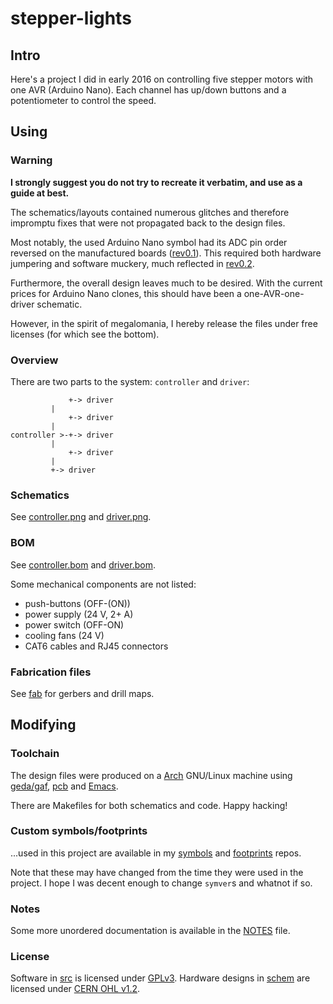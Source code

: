 # stepper-lights

## Intro

Here's a project I did in early 2016 on controlling five stepper
motors with one AVR (Arduino Nano). Each channel has up/down
buttons and a potentiometer to control the speed.


## Using

### Warning

**I strongly suggest you do not try to recreate it verbatim, and use
as a guide at best.**

The schematics/layouts contained numerous glitches and therefore
impromptu fixes that were not propagated back to the design files.

Most notably, the used Arduino Nano symbol had its ADC pin order
reversed on the manufactured boards ([rev0.1](releases/tag/rev0.1)).
This required both hardware jumpering and software muckery, much
reflected in [rev0.2](releases/tag/rev0.2).

Furthermore, the overall design leaves much to be desired. With
the current prices for Arduino Nano clones, this should have been
a one-AVR-one-driver schematic.

However, in the spirit of megalomania, I hereby release the files
under free licenses (for which see the bottom).


### Overview

There are two parts to the system: `controller` and `driver`:

```
             +-> driver
	     |
             +-> driver
	     |
controller >-+-> driver
	     |
             +-> driver
	     |
	     +-> driver
```


### Schematics

See [controller.png](schem/controller.png) and
[driver.png](schem/driver.png).


### BOM

See [controller.bom](schem/controller.bom) and
[driver.bom](schem/driver.bom).

Some mechanical components are not listed:

* push-buttons (OFF-(ON))
* power supply (24 V, 2+ A)
* power switch (OFF-ON)
* cooling fans (24 V)
* CAT6 cables and RJ45 connectors


### Fabrication files

See [fab](schem/fab) for gerbers and drill maps.


## Modifying

### Toolchain

The design files were produced on a [Arch](https://www.archlinux.org/)
GNU/Linux machine using [geda/gaf](http://www.geda-project.org/),
[pcb](http://pcb.geda-project.org/) and
[Emacs](https://www.gnu.org/software/emacs/).

There are Makefiles for both schematics and code. Happy hacking!


### Custom symbols/footprints

...used in this project are available in my
[symbols](https://github.com/rxdtxd/geda-gschem-symbols-rxdtxd) and
[footprints](https://github.com/rxdtxd/geda-pcb-footprints-rxdtxd)
repos.

Note that these may have changed from the time they were used in the
project. I hope I was decent enough to change `symver`s and whatnot if
so.

### Notes

Some more unordered documentation is available in the [NOTES](NOTES)
file.


### License

Software in [src](src/) is licensed under [GPLv3](src/LICENSE). Hardware
designs in [schem](schem/) are licensed under [CERN OHL
v1.2](schem/LICENSE).
